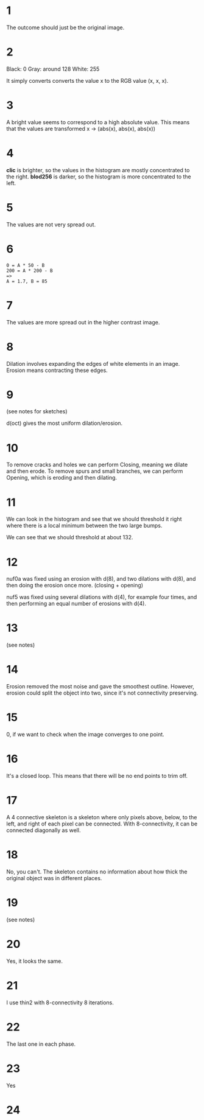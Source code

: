 # 1

The outcome should just be the original image.

# 2

Black: 0
Gray: around 128
White: 255

It simply converts converts the value x to the RGB value (x, x, x).

# 3

A bright value seems to correspond to a high absolute value.
This means that the values are transformed x -> (abs(x), abs(x), abs(x))

# 4

__clic__ is brighter, so the values in the histogram are mostly concentrated
to the right. __blod256__ is darker, so the histogram is more concentrated
to the left.

# 5

The values are not very spread out.

# 6

```
0 = A * 50 - B
200 = A * 200 - B
=>
A = 1.7, B = 85
```

# 7

The values are more spread out in the higher contrast image.

# 8

Dilation involves expanding the edges of white elements in an image.
Erosion means contracting these edges.

# 9

(see notes for sketches)

d(oct) gives the most uniform dilation/erosion.

# 10

To remove cracks and holes we can perform Closing, meaning we dilate and then erode.
To remove spurs and small branches, we can perform Opening, which is eroding and then dilating.

# 11

We can look in the histogram and see that we should threshold it right
where there is a local minimum between the two large bumps.

We can see that we should threshold at about 132.

# 12

nuf0a was fixed using an erosion with d(8), and two dilations with d(8),
and then doing the erosion once more. (closing + opening)

nuf5 was fixed using several dilations with d(4), for example four times, 
and then performing an equal number of erosions with d(4).

# 13

(see notes)

# 14

Erosion removed the most noise and gave the smoothest outline. However, erosion
could split the object into two, since it's not connectivity preserving.

# 15

0, if we want to check when the image converges to one point.

# 16

It's a closed loop. This means that there will be no end points to trim off.

# 17

A 4 connective skeleton is a skeleton where only pixels above, below, 
to the left, and right of each pixel can be connected. With 8-connectivity,
it can be connected diagonally as well.

# 18

No, you can't. The skeleton contains no information about how thick
the original object was in different places.

# 19

(see notes)

# 20

Yes, it looks the same.

# 21

I use thin2 with 8-connectivity 8 iterations.

# 22

The last one in each phase.

# 23

Yes

# 24



